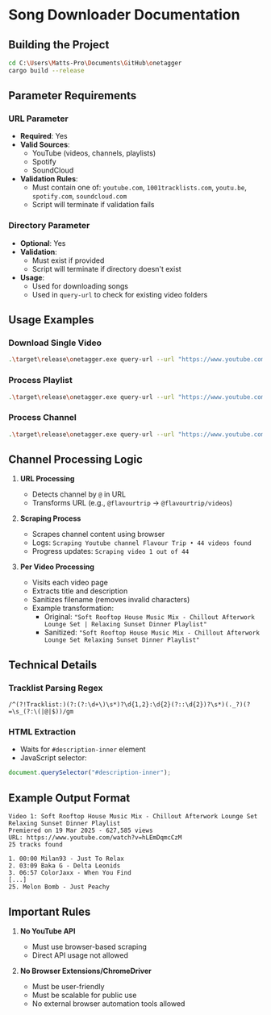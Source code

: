 # Song Downloader Documentation

## Building the Project

```bash
cd C:\Users\Matts-Pro\Documents\GitHub\onetagger
cargo build --release
```

## Parameter Requirements

### URL Parameter

- **Required**: Yes
- **Valid Sources**:
  - YouTube (videos, channels, playlists)
  - Spotify
  - SoundCloud
- **Validation Rules**:
  - Must contain one of: `youtube.com`, `1001tracklists.com`, `youtu.be`, `spotify.com`, `soundcloud.com`
  - Script will terminate if validation fails

### Directory Parameter

- **Optional**: Yes
- **Validation**:
  - Must exist if provided
  - Script will terminate if directory doesn't exist
- **Usage**:
  - Used for downloading songs
  - Used in `query-url` to check for existing video folders

## Usage Examples

### Download Single Video

```bash
.\target\release\onetagger.exe query-url --url "https://www.youtube.com/watch?v=2gq5Z83R6bQ" --directory "C:\Users\Matts-Pro\Music\Matts\Flavour Trip"
```

### Process Playlist

```bash
.\target\release\onetagger.exe query-url --url "https://www.youtube.com/@flavourtrip/playlists"
```

### Process Channel

```bash
.\target\release\onetagger.exe query-url --url "https://www.youtube.com/@flavourtrip"
```

## Channel Processing Logic

1. **URL Processing**

   - Detects channel by `@` in URL
   - Transforms URL (e.g., `@flavourtrip` → `@flavourtrip/videos`)

2. **Scraping Process**

   - Scrapes channel content using browser
   - Logs: `Scraping Youtube channel Flavour Trip • 44 videos found`
   - Progress updates: `Scraping video 1 out of 44`

3. **Per Video Processing**
   - Visits each video page
   - Extracts title and description
   - Sanitizes filename (removes invalid characters)
   - Example transformation:
     - Original: `"Soft Rooftop House Music Mix - Chillout Afterwork Lounge Set | Relaxing Sunset Dinner Playlist"`
     - Sanitized: `"Soft Rooftop House Music Mix - Chillout Afterwork Lounge Set Relaxing Sunset Dinner Playlist"`

## Technical Details

### Tracklist Parsing Regex

```regex
/^(?!Tracklist:)(?:(?:\d+\)\s*)?\d{1,2}:\d{2}(?::\d{2})?\s*)(._?)(?=\s_(?:\(|‪@|$))/gm
```

### HTML Extraction

- Waits for `#description-inner` element
- JavaScript selector:

```javascript
document.querySelector("#description-inner");
```

## Example Output Format

```plaintext
Video 1: Soft Rooftop House Music Mix - Chillout Afterwork Lounge Set Relaxing Sunset Dinner Playlist
Premiered on 19 Mar 2025 - 627,585 views
URL: https://www.youtube.com/watch?v=hLEmDqmcCzM
25 tracks found

1. 00:00 Milan93 - Just To Relax
2. 03:09 Baka G - Delta Leonids
3. 06:57 ColorJaxx - When You Find
[...]
25. Melon Bomb - Just Peachy
```

## Important Rules

1. **No YouTube API**

   - Must use browser-based scraping
   - Direct API usage not allowed

2. **No Browser Extensions/ChromeDriver**
   - Must be user-friendly
   - Must be scalable for public use
   - No external browser automation tools allowed
